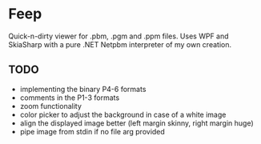 ﻿# Feep

Quick-n-dirty viewer for .pbm, .pgm and .ppm files. Uses WPF and SkiaSharp with a pure .NET Netpbm interpreter of my own creation.

## TODO

- implementing the binary P4-6 formats
- comments in the P1-3 formats
- zoom functionality
- color picker to adjust the background in case of a white image
- align the displayed image better (left margin skinny, right margin huge)
- pipe image from stdin if no file arg provided